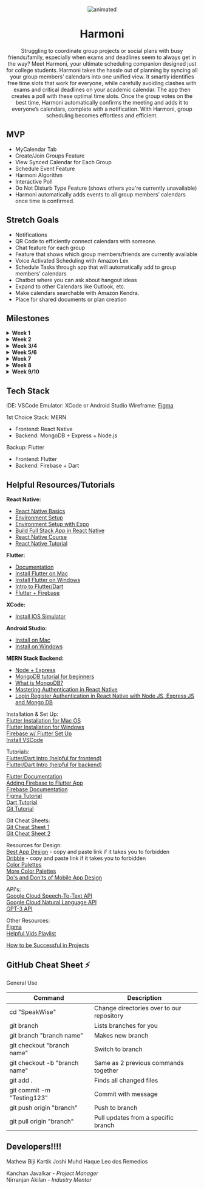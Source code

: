 

<p align="center">
  <img src="https://github.com/acm-projects/SpeakWise/assets/112922432/463d7323-d94d-4dad-ad6b-39a99ba1cde9" alt="animated" />
</p>

<h1 align="center"> Harmoni </h1>

<div align="center"> Struggling to coordinate group projects or social plans with busy friends/family, especially when exams and deadlines seem to always get in the way? Meet Harmoni, your ultimate scheduling companion designed just for college students. Harmoni takes the hassle out of planning by syncing all your group members’ calendars into one unified view. It smartly identifies free time slots that work for everyone, while carefully avoiding clashes with exams and critical deadlines on your academic calendar. The app then creates a poll with these optimal time slots. Once the group votes on the best time, Harmoni automatically confirms the meeting and adds it to everyone’s calendars, complete with a notification. With Harmoni, group scheduling becomes effortless and efficient. </div>


## MVP
- MyCalendar Tab
- Create/Join Groups Feature
- View Synced Calendar for Each Group
- Schedule Event Feature
- Harmoni Algorithm
- Interactive Poll
- Do Not Disturb Type Feature (shows others you're currently unavailable)
- Harmoni automatically adds events to all group members’ calendars once time is confirmed.

## Stretch Goals 
- Notifications
- QR Code to efficiently connect calendars with someone.
- Chat feature for each group
- Feature that shows which group members/friends are currently available
- Voice Activated Scheduling with Amazon Lex
- Schedule Tasks through app that will automatically add to group members’ calendars
- Chatbot where you can ask about hangout ideas
- Expand to other Calendars like Outlook, etc.
- Make calendars searchable with Amazon Kendra.
- Place for shared documents or plan creation



## Milestones 
<details closed>
<summary>  <strong> Week 1 </strong> </summary>
<br>
  
- Decide frontend/backend teams
- Finalize tech stack
- Research/Learn Tech Stack
- Environment Setup
- Learn Git/Github
- Begin App Design with Figma


</details>

<details closed>
<summary>  <strong> Week 2 </strong> </summary>
<br>
  
- Frontend:
  - Finish Figma Design and Prototype by the end of week
  - Learn React Native
- Backend:
  - Start looking into the API’s
  - Set up User Authentication
  - Set up Database

  
</details>

<details closed>
<summary>  <strong> Week 3/4 </strong> </summary>
<br>
  
- Frontend:
  - Login/Sign Up Pages
  - Home Page
  - MyCalendar/Connect Calendar Page
  - Shows schedule for current week
  - Groups page
- Backend:
  - Integrate Google Calendar API to display schedule in app
  - Develop Group Feature 
  - Create groups, Join groups
  - Start looking into how to find free time slots/developing algorithm idea

</details>

<details closed>
<summary>  <strong> Week 5/6 </strong> </summary>
<br>
  
- Start Integrating finished backend features with finished frontend pages (Groups, User Auth) 
- Frontend
  - Groups Page
    - Display all groups the user is in, including individual people the user has synced calendars with
  - Individual Groups Page
    - Shows synced calendar + each member and their calendar
    - Would hide specific events, just show blocks of when time is occupied
    - Shows Poll if applicable
  - Schedule Meetup Page
    - Can either pick a date range or find next best time
    - If picking date range, will find all free slots and generate a poll
  - Poll Page
    - Shows all free time slots, anonymously vote
- Backend
  - Sync events on calendar based on free time slots
  - Research how to incorporate academic deadlines into syncing and implement
  - Poll feature

</details>

<details closed>
<summary>  <strong> Week 7 </strong> </summary>
<br>
  
- Integrate finished backend features with finished frontend pages
- Finish all features
- Work on stretch goals if possible
- Frontend
  - Finish all pages
- Backend
  - Feature to add scheduled events to all group members’ calendars
  - Poll feature

</details>

<details closed>
<summary>  <strong> Week 8 </strong> </summary>
<br>
  
- Finish backend/frontend integration
- Add finishing touches
- Finish stretch goals if possible
- Begin work on presentation 

</details>

<details closed>
<summary>  <strong> Week 9/10 </strong> </summary>
<br>
  
- Prep for Presentation Night
- Finish Slides + Script + Demo

</details>


## Tech Stack 

IDE: VSCode
Emulator: XCode or Android Studio
Wireframe: [Figma](https://www.figma.com/) 

1st Choice Stack: MERN
- Frontend: React Native
- Backend: MongoDB + Express + Node.js

Backup: Flutter
- Frontend: Flutter
- Backend: Firebase + Dart

 
## Helpful Resources/Tutorials 

 <strong> React Native: </strong>
- [React Native Basics](https://reactnative.dev/docs/tutorial?language=javascript)
- [Environment Setup](https://reactnative.dev/docs/environment-setup)
- [Environment Setup with Expo](https://docs.expo.dev/router/installation/)
- [Build Full Stack App in React Native](https://www.youtube.com/watch?v=eYByUtXQbEo)
- [React Native Course](https://www.youtube.com/watch?v=ZBCUegTZF7M&t=1396s)
- [React Native Tutorial](https://www.youtube.com/watch?v=6ZnfsJ6mM5c)
 
<strong> Flutter: </strong>
- [Documentation](https://docs.flutter.dev/)
- [Install Flutter on Mac](https://www.youtube.com/watch?v=KdO9B_CZmzo)
- [Install Flutter on Windows](https://www.youtube.com/watch?v=DvZuJeTHWaw)
- [Intro to Flutter/Dart](https://www.youtube.com/watch?v=CzRQ9mnmh44)
- [Flutter + Firebase](https://www.youtube.com/watch?v=0RWLaJxW7Oc)


<strong> XCode: </strong>
- [Install IOS Simulator](https://www.youtube.com/watch?v=Ws-wnDywtMI)
  
<strong> Android Studio: </strong>
- [Install on Mac](https://www.youtube.com/watch?v=8ILww0tUSxw)
- [Install on Windows](https://www.youtube.com/watch?v=fxSKQPG37IA)

<strong> MERN Stack Backend: </strong>
- [Node + Express](https://www.youtube.com/watch?v=P5QbE9aRCLQ&list=PLaAoUJDWH9WrPXMOkqHHsPHxbhvRDqryM)
- [MongoDB tutorial for beginners](https://www.youtube.com/watch?v=6DoLxeMlVTI) 
- [What is MongoDB?](https://www.youtube.com/watch?v=ExcRbA7fy_A&list=PL4cUxeGkcC9h77dJ-QJlwGlZlTd4ecZOA)
- [Mastering Authentication in React Native](https://www.youtube.com/watch?v=tsvZFNgoXy0)
- [Login Register Authentication in React Native with Node JS, Express JS and Mongo DB](https://www.youtube.com/watch?v=p-YhMj1XHzs)



Installation & Set Up:  
[Flutter Installation for Mac OS](https://www.youtube.com/watch?v=fzAg7lOWqVE)  
[Flutter Installation for Windows](https://www.youtube.com/watch?v=fDnqXmLSqtg)  
[Firebase w/ Flutter Set Up](https://www.youtube.com/watch?v=EXp0gq9kGxI&t=15s)  
[Install VSCode](https://code.visualstudio.com/) 

Tutorials:  
[Flutter/Dart Intro (helpful for frontend)](https://www.youtube.com/playlist?list=PL4cUxeGkcC9jLYyp2Aoh6hcWuxFDX6PBJ)       
[Flutter/Dart Intro (helpful for backend)](https://www.youtube.com/watch?v=sfA3NWDBPZ4&list=PL4cUxeGkcC9j--TKIdkb3ISfRbJeJYQwC)                                                                                                                                             

[Flutter Documentation](https://docs.flutter.dev/)                                             
[Adding Firebase to Flutter App](https://firebase.google.com/docs/flutter/setup?platform=ios)  
[Firebase Documentation](https://firebase.google.com/docs)                                     
[Figma Tutorial](https://www.youtube.com/watch?v=FTFaQWZBqQ8)  
[Dart Tutorial](https://www.youtube.com/watch?v=veMhOYRib9o&t=812s)  
[Git Tutorial](https://www.youtube.com/watch?v=USjZcfj8yxE)  

Git Cheat Sheets:                                                                                                                                                                                                               
[Git Cheat Sheet 1](https://education.github.com/git-cheat-sheet-education.pdf)                                                                                                                                                 
[Git Cheat Sheet 2](https://drive.google.com/file/d/1OddwoSvNJ3dQuEBw3RERieMXmOicif9_/view)  

Resources for Design:    
[Best App Design](https://dribbble.com/tags/best-app-design) - copy and paste link if it takes you to forbidden                                                                                                                 
[Dribble](https://dribbble.com/)  - copy and paste link if it takes you to forbidden                                                                                                                                            
[Color Palettes](https://www.canva.com/colors/color-palettes/)                                                                                                                                                                  
[More Color Palettes](https://colorhunt.co/)                                                                                                                                                                                    
[Do's and Don'ts of Mobile App Design](https://realmonkey.co/mobile-app-design/the-dos-and-donts-of-mobile-app-design/)



API's:  
[Google Cloud Speech-To-Text API](https://cloud.google.com/speech-to-text/docs/reference/rest)                                                                                                                                  
[Google Cloud Natural Language API](https://cloud.google.com/natural-language/docs/basics)                                                                                                                                      
[GPT-3 API](https:///www.educative.io/answers/how-to-get-api-key-of-gpt-3)


Other Resources:                                                                                                                             
[Figma](https://www.figma.com/files/project/81846282/Team-project?fuid=1155168864304822849)                                                                                                                                     
[Helpful Vids Playlist](https://youtube.com/playlist?list=PLKjOhYfrGFCatnsBMIHOX0JVfcVbSZWSW&si=2M_sZDABO2NeyfB)


[How to be Successful in Projects](https://docs.google.com/document/d/18Zi3DrKG5e6g5Bojr8iqxIu6VIGl86YBSFlsnJnlM88/edit)

## GitHub Cheat Sheet ⚡️

General Use

| Command | Description |
| ------ | ------ |
| cd "SpeakWise" | Change directories over to our repository |
| git branch | Lists branches for you |
| git branch "branch name" | Makes new branch |
| git checkout "branch name" | Switch to branch |
| git checkout -b "branch name" | Same as 2 previous commands together |
| git add . | Finds all changed files |
| git commit -m "Testing123" | Commit with message |
| git push origin "branch" | Push to branch |
| git pull origin "branch" | Pull updates from a specific branch |

## Developers‼️‼️ 
Mathew Biji
Kartik Joshi
Muhd Haque
Leo dos Remedios

Kanchan Javalkar - *Project Manager*  
Nirranjan Akilan - *Industry Mentor*


